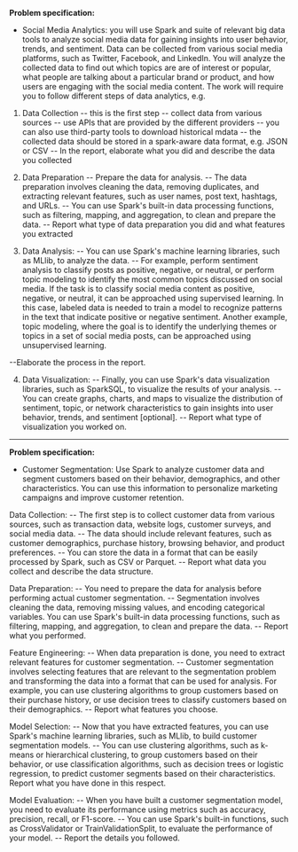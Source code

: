 **Problem specification:**

- Social Media Analytics: you will use Spark and suite of relevant big data tools to analyze social media data for gaining insights into user behavior, trends, and sentiment. Data can be collected from various social media platforms, such as Twitter, Facebook, and LinkedIn. You will analyze the collected data to find out which topics are are of interest or popular, what people are talking about a particular brand or product, and how users are engaging with the social media content. The work will require you to follow different steps of data analytics, e.g.

1. Data Collection
-- this is the first step
-- collect data from various sources
-- use APIs that are provided by the different providers
-- you can also use third-party tools to download historical mdata
-- the collected data should be stored in a spark-aware data format, e.g.   JSON or CSV 
-- In the report, elaborate what you did and describe the data you collected


2. Data Preparation
-- Prepare the data for analysis. 
-- The data preparation involves cleaning the data, removing duplicates, and extracting relevant features, such as user names, post text, hashtags, and URLs. 
-- You can use Spark's built-in data processing functions, such as filtering, mapping, and aggregation, to clean and prepare the data.
-- Report what type of data preparation you did and what features you extracted

3. Data Analysis: 
-- You can use Spark's machine learning libraries, such as MLlib, to analyze the data. 
-- For example, perform sentiment analysis to classify posts as positive, negative, or neutral, or perform topic modeling to identify the most common topics discussed on social media. If the task is to classify social media content as positive, negative, or neutral, it can be approached using supervised learning. In this case, labeled data is needed to train a model to recognize patterns in the text that indicate positive or negative sentiment. Another example, topic modeling, where the goal is to identify the underlying themes or topics in a set of social media posts, can be approached using unsupervised learning.

--Elaborate the process in the report.

4. Data Visualization: 
-- Finally, you can use Spark's data visualization libraries, such as SparkSQL, to visualize the results of your analysis. 
-- You can create graphs, charts, and maps to visualize the distribution of sentiment, topic, or network characteristics to gain insights into user behavior, trends, and sentiment [optional].
-- Report what type of visualization you worked on.
 -------------------------------------------------------------------------------------------------------------------------

 **Problem specification:**

- Customer Segmentation: Use Spark to analyze customer data and segment customers based on their behavior, demographics, and other characteristics. You can use this information to personalize marketing campaigns and improve customer retention.

Data Collection: 
-- The first step is to collect customer data from various sources, such as transaction data, website logs, customer surveys, and social media data. 
-- The data should include relevant features, such as customer demographics, purchase history, browsing behavior, and product preferences. 
-- You can store the data in a format that can be easily processed by Spark, such as CSV or Parquet. 
-- Report what data you collect and describe the data structure.

Data Preparation: 
-- You need to prepare the data for analysis before performing actual customer segmentation. 
-- Segmentation involves cleaning the data, removing missing values, and encoding categorical variables. You can use Spark's built-in data processing functions, such as filtering, mapping, and aggregation, to clean and prepare the data.
-- Report what you performed.

Feature Engineering: 
-- When data preparation is done, you need to extract relevant features for customer segmentation. 
-- Customer segmentation involves selecting features that are relevant to the segmentation problem and transforming the data into a format that can be used for analysis. For example, you can use clustering algorithms to group customers based on their purchase history, or use decision trees to classify customers based on their demographics.
-- Report what features you choose.

Model Selection: 
-- Now that you have extracted features, you can use Spark's machine learning libraries, such as MLlib, to build customer segmentation models. 
-- You can use clustering algorithms, such as k-means or hierarchical clustering, to group customers based on their behavior, or use classification algorithms, such as decision trees or logistic regression, to predict customer segments based on their characteristics. Report what you have done in this respect.

Model Evaluation: 
-- When you have built a customer segmentation model, you need to evaluate its performance using metrics such as accuracy, precision, recall, or F1-score. 
-- You can use Spark's built-in functions, such as CrossValidator or TrainValidationSplit, to evaluate the performance of your model.
-- Report the details you followed.
